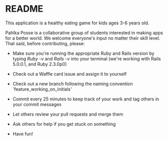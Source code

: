 # README

This application is a healthy eating game for kids ages 3-6 years old. 

Pahlka Posse is a collaborative group of students interested in making apps for a better world. We welcome everyone's input no matter their skill level. That said, before contributing, please:

* Make sure you're running the appropriate Ruby and Rails version by typing _Ruby -v_ and _Rails -v_ into your terminal (we're working with Rails 5.0.0.1, and Ruby 2.3.0p0)

* Check out a Waffle card issue and assign it to yourself

* Check out a new branch following the naming convention 'feature_working_on_initials'

* Commit every 25 minutes to keep track of your work and tag others in your commit messages 

* Let others review your pull requests and merge them

* Ask others for help if you get stuck on something

* Have fun!


